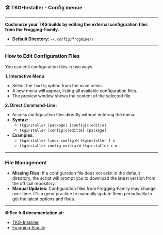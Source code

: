 ### 🛠️ TKG-Installer - Config menue

---

**Customize your TKG builds by editing the external configuration files from the Frogging-Family.**

- **Default Directory:** `~/.config/frogminer/`

---

### How to Edit Configuration Files

You can edit configuration files in two ways:

**1. Interactive Menu:**
- Select the `Config` option from the main menu.
- A new menu will appear, listing all available configuration files.
- The preview window shows the content of the selected file.

**2. Direct Command-Line:**
- Access configuration files directly without entering the menu.
- **Syntax:**
  - `tkginstaller [package] [config|c|edit|e]`
  - `tkginstaller [config|c|edit|e] [package]`
- **Examples:**
  - `tkginstaller linux config` or `tkginstaller l c`
  - `tkginstaller config nvidia` or `tkginstaller c n`

---

### File Management

- **Missing Files:** If a configuration file does not exist in the default directory, the script will prompt you to download the latest version from the official repository.
- **Manual Updates:** Configuration files from Frogging-Family may change over time. It's a good practice to manually update them periodically to get the latest options and fixes.

---

**🌐 See full documentation at:**
- [TKG-Installer](https://github.com/damachine/tkginstaller)
- [Frogging-Family](https://github.com/Frogging-Family/)
